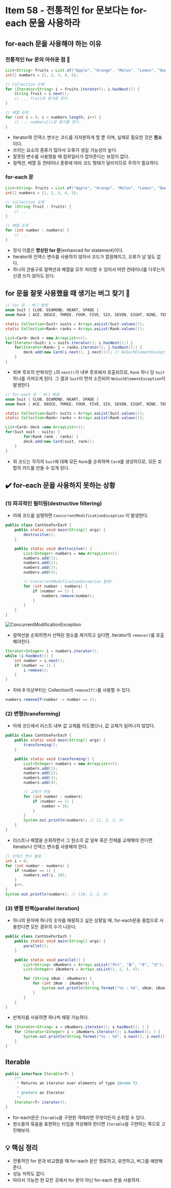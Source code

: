 # Item 58 - 전통적인  for 문보다는 for-each 문을 사용하라

## **for-each 문을 사용해야 하는 이유**

### **전통적인 for 문의 아쉬운 점 🤔**

```java
List<String> fruits = List.of("Apple", "Orange", "Melon", "Lemon", "Banana");
int[] numbers = {1, 2, 3, 4, 5};

// Collection 순회
for (Iterator<String> i = fruits.iterator(); i.hasNext()) {
    String fruit = i.next();
    // ... fruit로 뭔가를 한다.
}

// 배열 순회
for (int i = 0; i < numbers.length; i++) {
    // ... numbers[i]로 뭔가를 한다.
}
```

- Iterator와 인덱스 변수는 코드를 지저분하게 할 뿐 이며, 실제로 필요한 것은 **원소**이다.
- 쓰이는 요소의 종류가 많아서 오류가 생길 가능성이 높다.
- 잘못된 변수를 사용했을 때 컴파일러가 잡아준다는 보장이 없다.
- 컬렉션, 배열 등 컨테이너 종류에 따라 코드 형태가 달라지므로 주의가 필요하다.

### **for-each 문**

```java
List<String> fruits = List.of("Apple", "Orange", "Melon", "Lemon", "Banana");
int[] numbers = {1, 2, 3, 4, 5};

// Collection 순회
for (String fruit : fruits) {
    // ...
}

// 배열 순회
for (int number : numbers) {
    // ...
}
```

- 정식 이름은 **향상된 for 문**(enhanced for statement)이다.
- Iterator와 인덱스 변수를 사용하지 않아서 코드가 깔끔해지고, 오류가 날 일도 없다.
- 하나의 관용구로 컬렉션과 배열을 모두 처리할 수 있어서 어떤 컨테이너를 다루는지 신경 쓰지 않아도 된다.

## **for 문을 잘못 사용했을 때 생기는 버그 찾기 🐛**

```java
// for 문 - 버그 발생
enum Suit { CLUB, DIAMOND, HEART, SPADE }
enum Rank { ACE, DEUCE, THREE, FOUR, FIVE, SIX, SEVEN, EIGHT, NINE, TEN, JACK, QUEEN, KING }

static Collection<Suit> suits = Arrays.asList(Suit.values());
static Collection<Rank> ranks = Arrays.asList(Rank.values());

List<Card> deck = new ArrayList<>();
for(Iterator<Suit> i = suits.iterator(); i.hasNext();) {
    for(Iterator<Rank> j = ranks.iterator(); j.hasNext();) {
        deck.add(new Card(i.next(), j.next())); // NoSuchElementException 발생!
    }
}
```
- 외부 루프의 반복자인 `i`의 `next()`가 내부 루프에서 호출되므로, `Rank` 하나 당 `Suit` 하나를 가져오게 된다. 그 결과 `Suit`이 먼저 소진되어 `NoSuchElementException`이 발생한다.

```java
// for-each 문 - 버그 해결
enum Suit { CLUB, DIAMOND, HEART, SPADE }
enum Rank { ACE, DEUCE, THREE, FOUR, FIVE, SIX, SEVEN, EIGHT, NINE, TEN, JACK, QUEEN, KING }

static Collection<Suit> suits = Arrays.asList(Suit.values());
static Collection<Rank> ranks = Arrays.asList(Rank.values());

List<Card> deck =new ArrayList<>();
for(Suit suit : suits) {
		for(Rank rank : ranks) {
        deck.add(new Card(suit, rank));
    }
}
```
- 위 코드는 각각의 `Suit`에 대해 모든 `Rank`를 순회하며 `Card`를 생성하므로, 모든 조합의 카드를 만들 수 있게 된다.

## **✔️ for-each 문을 사용하지 못하는 상황**

### **(1) 파괴적인 필터링(destructive filtering)**

- 아래 코드를 실행하면 `ConcurrentModificationException` 이 발생한다.
```java
public class CantUseForEach {
    public static void main(String[] args) {
        destrucitve();
    }

    public static void destrucitve() {
        List<Integer> numbers = new ArrayList<>();
        numbers.add(1);
        numbers.add(2);
        numbers.add(3);
        numbers.add(4);

        // ConcurrentModificationException 발생!
        for (int number : numbers) {
            if (number == 1) {
                numbers.remove(number);
            }
        }
    }
}
```
![ConcurrentModificationException](ConcurrentModificationException.png)


- 컬렉션을 순회하면서 선택된 원소를 제거하고 싶다면, Iterator의 `remove()`를 호출해야한다.
```java
Iterator<Integer> i = numbers.iterator();
while (i.hasNext()) {
    int number = i.next();
    if (number == 1) {
        i.remove();
    }
}
```

- 자바 8 이상부터는 Collection의 `removeIf()`를 사용할 수 있다.
```java
numbers.removeIf(number -> number == 1);
```

### **(2) 변형(transforming)**

- 아래 코드에서 리스트 내부 값 교체를 의도했으나, 값 교체가 일어나지 않았다.
```java
public class CantUseForEach {
    public static void main(String[] args) {
        transforming();
    }

    public static void transforming() {
        List<Integer> numbers = new ArrayList<>();
        numbers.add(1);
        numbers.add(2);
        numbers.add(3);
        numbers.add(4);

        // 교체가 안됨
        for (int number : numbers) 
            if (number == 1) {
                number = 10;
            }
        }
        System.out.println(numbers); // [1, 2, 3, 4]
    }
}
```

- 리스트나 배열을 순회하면서 그 원소의 값 일부 혹은 전체를 교체해야 한다면 Iterator나 인덱스 변수를 사용해야 한다.
```java
// 인덱스 변수 활용
int i = 0;
for (int number : numbers) {
    if (number == 1) {
        numbers.set(i, 10);
    }
    i++;
}
System.out.println(numbers); // [10, 2, 3, 4]
```

### **(3) 병렬 반복(parallel iteration)**

- 하나의 문자에 하나의 숫자를 매핑하고 싶은 상황일 때, for-each문을 중첩으로 사용한다면 모든 경우의 수가 나온다.
```java
public class CantUseForEach {
    public static void main(String[] args) {
        parallel();
    }

    public static void parallel() {
        List<String> sNumbers = Arrays.asList("하나", "둘", "셋", "넷");
        List<Integer> iNumbers = Arrays.asList(1, 2, 3, 4);

        for (String sNum : sNumbers) {
            for (int iNum : iNumbers) {
                System.out.println(String.format("%s : %d", sNum, iNum));
            }
        }
    }
}
```

- 반복자를 사용하면 하나씩 매핑 가능하다.
```java
for (Iterator<String> s = sNumbers.iterator(); s.hasNext(); ) {
    for (Iterator<Integer> i = iNumbers.iterator(); i.hasNext(); ) {
        System.out.println(String.format("%s : %d", s.next(), i.next()));
    }
}
```

## **Iterable**

```java
public interface Iterable<T> {
    /**
     * Returns an iterator over elements of type {@code T}.
     *
     * @return an Iterator.
     */
    Iterator<T> iterator();
}
```
- for-each문은 `Iterable`을 구현한 객체라면 무엇이든지 순회할 수 있다.
- 원소들의 묶음을 표현하는 타입을 작성해야 한다면 `Iterable`을 구현하는 쪽으로 고민해보자.

## **💡 핵심 정리**

- 전통적인 for 문과 비교했을 때 for-each 문은 명료하고, 유연하고, 버그를 예방해준다.
- 성능 저하도 없다.
- 따라서 가능한 한 모든 곳에서 for 문이 아닌 for-each 문을 사용하자.
